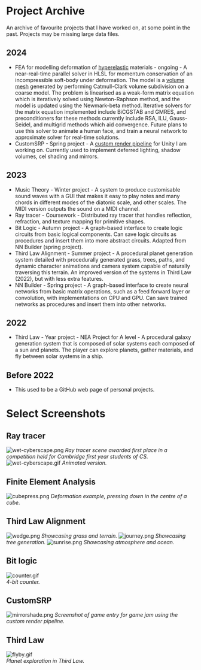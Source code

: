 # Project Archive
An archive of favourite projects that I have worked on, at some point in the past. Projects may be missing large data files.

## 2024
- FEA for modelling deformation of [hyperelastic](https://en.wikipedia.org/wiki/Hyperelastic_material) materials - ongoing - A near-real-time parallel solver in HLSL for momentum conservation of an incompressible soft-body under deformation. The model is a [volume mesh](https://www.igpm.rwth-aachen.de/brakhage/VolMesh_Pre.pdf) generated by performing Catmull-Clark volume subdivision on a coarse model. The problem is linearised as a weak-form matrix equation which is iteratively solved using Newton-Raphson method, and the model is updated using the Newmark-beta method. Iterative solvers for the matrix equation implemented include BiCGSTAB and GMRES, and preconditioners for these methods currently include RSA, ILU, Gauss-Seidel, and multigrid methods which aid convergence. Future plans to use this solver to animate a human face, and train a neural network to approximate solver for real-time solutions.
- CustomSRP - Spring project - A [custom render pipeline](https://docs.unity3d.com/Manual/srp-custom.html) for Unity I am working on. Currently used to implement deferred lighting, shadow volumes, cel shading and mirrors.

## 2023
- Music Theory - Winter project - A system to produce customisable sound waves with a GUI that makes it easy to play notes and many chords in different modes of the diatonic scale, and other scales. The MIDI version outputs the sound on a MIDI channel.
- Ray tracer - Coursework - Distributed ray tracer that handles reflection, refraction, and texture mapping for primitive shapes.
- Bit Logic - Autumn project - A graph-based interface to create logic circuits from basic logical components. Can save logic circuits as procedures and insert them into more abstract circuits. Adapted from NN Builder (spring project).
- Third Law Alignment - Summer project - A procedural planet generation system detailed with procedurally generated grass, trees, paths, and dynamic character animations and camera system capable of naturally traversing this terrain. An improved version of the systems in Third Law (2022), but with less extra features.
- NN Builder - Spring project - A graph-based interface to create neural networks from basic matrix operations, such as a feed forward layer or convolution, with implementations on CPU and GPU. Can save trained networks as procedures and insert them into other networks.

## 2022
- Third Law - Year project - NEA Project for A level - A procedural galaxy generation system that is composed of solar systems each composed of a sun and planets. The player can explore planets, gather materials, and fly between solar systems in a ship.

## Before 2022
- This used to be a GitHub web page of personal projects.

# Select Screenshots

## Ray tracer

![wet-cyberscape.png](wet-cyberscape.png)
*Ray tracer scene awarded first place in a competition held for Cambridge first year students of CS.*
![wet-cyberscape.gif](wet-cyberscape.gif)
*Animated version.*

## Finite Element Analysis

![cubepress.png](cubepress.png)
*Deformation example, pressing down in the centre of a cube.*

## Third Law Alignment

![wedge.png](wedge.png)
*Showcasing grass and terrain.*
![journey.png](journey.png)
*Showcasing tree generation.*
![sunrise.png](sunrise.png)
*Showcasing atmosphere and ocean.*

## Bit logic

![counter.gif](counter.gif)<br/>
*4-bit counter.*

## CustomSRP

![mirrorshade.png](mirrorshade.png)
*Screenshot of game entry for game jam using the custom render pipeline.*

## Third Law

![flyby.gif](flyby.gif)<br/>
*Planet exploration in Third Law.*
